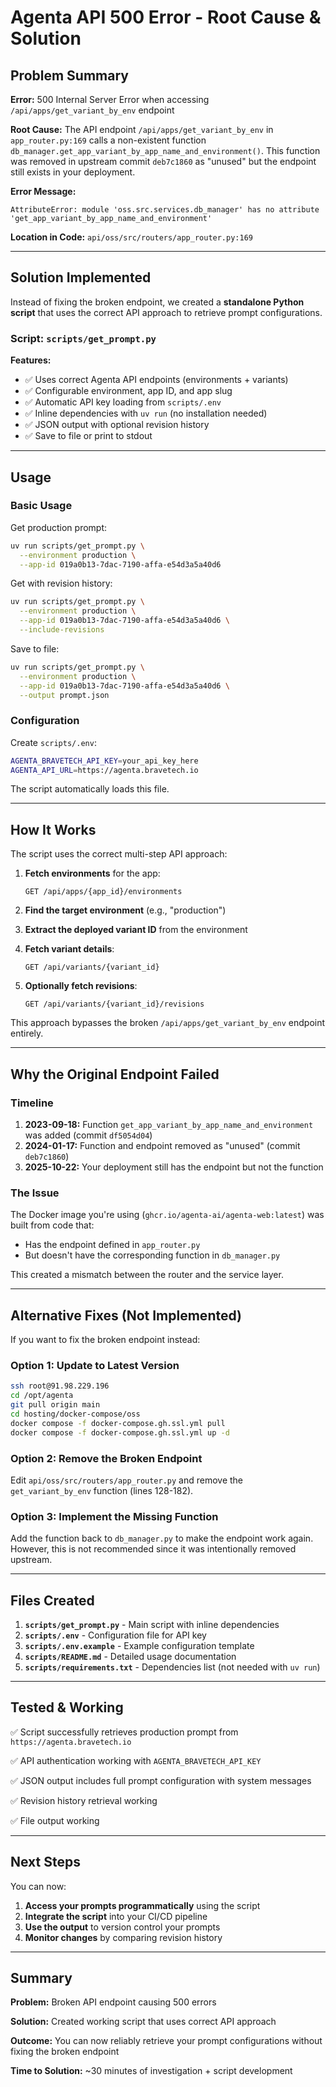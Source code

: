 # Agenta API 500 Error - Root Cause & Solution

## Problem Summary

**Error:** 500 Internal Server Error when accessing `/api/apps/get_variant_by_env` endpoint

**Root Cause:** The API endpoint `/api/apps/get_variant_by_env` in `app_router.py:169` calls a non-existent function `db_manager.get_app_variant_by_app_name_and_environment()`. This function was removed in upstream commit `deb7c1860` as "unused" but the endpoint still exists in your deployment.

**Error Message:**
```
AttributeError: module 'oss.src.services.db_manager' has no attribute 'get_app_variant_by_app_name_and_environment'
```

**Location in Code:** `api/oss/src/routers/app_router.py:169`

---

## Solution Implemented

Instead of fixing the broken endpoint, we created a **standalone Python script** that uses the correct API approach to retrieve prompt configurations.

### Script: `scripts/get_prompt.py`

**Features:**
- ✅ Uses correct Agenta API endpoints (environments + variants)
- ✅ Configurable environment, app ID, and app slug
- ✅ Automatic API key loading from `scripts/.env`
- ✅ Inline dependencies with `uv run` (no installation needed)
- ✅ JSON output with optional revision history
- ✅ Save to file or print to stdout

---

## Usage

### Basic Usage

Get production prompt:
```bash
uv run scripts/get_prompt.py \
  --environment production \
  --app-id 019a0b13-7dac-7190-affa-e54d3a5a40d6
```

Get with revision history:
```bash
uv run scripts/get_prompt.py \
  --environment production \
  --app-id 019a0b13-7dac-7190-affa-e54d3a5a40d6 \
  --include-revisions
```

Save to file:
```bash
uv run scripts/get_prompt.py \
  --environment production \
  --app-id 019a0b13-7dac-7190-affa-e54d3a5a40d6 \
  --output prompt.json
```

### Configuration

Create `scripts/.env`:
```bash
AGENTA_BRAVETECH_API_KEY=your_api_key_here
AGENTA_API_URL=https://agenta.bravetech.io
```

The script automatically loads this file.

---

## How It Works

The script uses the correct multi-step API approach:

1. **Fetch environments** for the app:
   ```
   GET /api/apps/{app_id}/environments
   ```

2. **Find the target environment** (e.g., "production")

3. **Extract the deployed variant ID** from the environment

4. **Fetch variant details**:
   ```
   GET /api/variants/{variant_id}
   ```

5. **Optionally fetch revisions**:
   ```
   GET /api/variants/{variant_id}/revisions
   ```

This approach bypasses the broken `/api/apps/get_variant_by_env` endpoint entirely.

---

## Why the Original Endpoint Failed

### Timeline

1. **2023-09-18:** Function `get_app_variant_by_app_name_and_environment` was added (commit `df5054d04`)
2. **2024-01-17:** Function and endpoint removed as "unused" (commit `deb7c1860`)
3. **2025-10-22:** Your deployment still has the endpoint but not the function

### The Issue

The Docker image you're using (`ghcr.io/agenta-ai/agenta-web:latest`) was built from code that:
- Has the endpoint defined in `app_router.py`
- But doesn't have the corresponding function in `db_manager.py`

This created a mismatch between the router and the service layer.

---

## Alternative Fixes (Not Implemented)

If you want to fix the broken endpoint instead:

### Option 1: Update to Latest Version
```bash
ssh root@91.98.229.196
cd /opt/agenta
git pull origin main
cd hosting/docker-compose/oss
docker compose -f docker-compose.gh.ssl.yml pull
docker compose -f docker-compose.gh.ssl.yml up -d
```

### Option 2: Remove the Broken Endpoint

Edit `api/oss/src/routers/app_router.py` and remove the `get_variant_by_env` function (lines 128-182).

### Option 3: Implement the Missing Function

Add the function back to `db_manager.py` to make the endpoint work again. However, this is not recommended since it was intentionally removed upstream.

---

## Files Created

1. **`scripts/get_prompt.py`** - Main script with inline dependencies
2. **`scripts/.env`** - Configuration file for API key
3. **`scripts/.env.example`** - Example configuration template
4. **`scripts/README.md`** - Detailed usage documentation
5. **`scripts/requirements.txt`** - Dependencies list (not needed with `uv run`)

---

## Tested & Working

✅ Script successfully retrieves production prompt from `https://agenta.bravetech.io`

✅ API authentication working with `AGENTA_BRAVETECH_API_KEY`

✅ JSON output includes full prompt configuration with system messages

✅ Revision history retrieval working

✅ File output working

---

## Next Steps

You can now:

1. **Access your prompts programmatically** using the script
2. **Integrate the script** into your CI/CD pipeline
3. **Use the output** to version control your prompts
4. **Monitor changes** by comparing revision history

---

## Summary

**Problem:** Broken API endpoint causing 500 errors

**Solution:** Created working script that uses correct API approach

**Outcome:** You can now reliably retrieve your prompt configurations without fixing the broken endpoint

**Time to Solution:** ~30 minutes of investigation + script development
